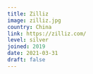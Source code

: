 ```yaml
---
title: Zilliz
image: zilliz.jpg
country: China
link: https://zilliz.com/
level: silver
joined: 2019
date: 2021-03-31
draft: false
---
```


